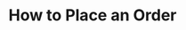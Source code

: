 ---
id: "guide-place-order"
title: "How to Place an Order"
slug: "/guides/guide-place-order"
sidebar_position: 4
---